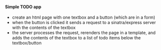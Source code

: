 #### Simple TODO app
- create an html page with one textbox and a button (which are in a form)
- when the button is clicked it sends a request to a sinatra/express server with the contents of the textbox
- the server processes the request, rerenders the page in a template, and adds the contents of the textbox to a list of todo items below the textbox/button
